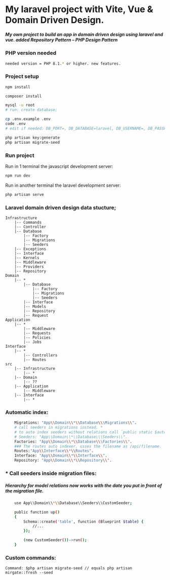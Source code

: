 # My laravel project with Vite, Vue & Domain Driven Design.

##### My own project to build an app in domain driven design using laravel and vue. added Repository Pattern – PHP Design Pattern

### PHP version needed

```sh
needed version = PHP 8.1.* or higher. new features.
```

### Project setup

```sh
npm install

composer install

mysql -u root
# run: create database;

cp .env.example .env
code .env
# edit if needed: DB_PORT=, DB_DATABASE=laravel, DB_USERNAME=, DB_PASSWORD=

php artisan key:generate
php artisan migrate-seed
```

### Run project

Run in 1 terminal the javascript development server:

```sh
npm run dev
```

Run in another terminal the laravel development server:

```sh
php artisan serve
```

### Laravel domain driven design data stucture;

    Infrastructure
        |-- Commands
        |-- Controller
        |-- Database
            |-- Factory
            |-- Migrations
            |-- Seeders
        |-- Exceptions
        |-- Interface
        |-- Kernels
        |-- Middleware
        |-- Providers
        |-- Repository
    Domain
        |-- *
            |-- Database
                |-- Factory
                |-- Migrations
                |-- Seeders
            |-- Interface
            |-- Models
            |-- Repository
            |-- Request
    Application
        |-- *
            |-- Middleware
            |-- Requests
            |-- Policies
            |-- Jobs
    Interface
        |-- *
            |-- Controllers
            |-- Routes
    src
        |-- Infrastructure
            |-- *
        |-- Domain
            |-- ??
        |-- Application
            |-- Middleware
        |-- Interface
            |-- *

### Automatic index:

```sh
    Migrations: "App\\Domain\\*\\Database\\\Migrations\\".
    # call seeders in migrations instead. *
    # to auto index seeders without relations call `public static $autoIndex = true;` inside seeder file.
    # Seeders: "App\\Domain\\*\\Database\\\Seeders\\".
    Factories: "App\\Domain\\*\\Database\\\Factories\\".
    ### The routes auto indexer. usses the filename as /api/filename.
    Routes:"App\\Interface\\*\\Routes".
    Interface: "App\\Domain\\*\\Interface\\".
    Repository: "App\\Domain\\*\\Repository\\".
```

### \* Call seeders inside migration files:

##### Hierarchy for model relations now works with the date you put in front of the migration file.

```sh
    use App\\Domain\\*\\Database\\Seeders\\CustomSeeder;

    public function up()
    {
        Schema::create('table', function (Blueprint $table) {
            //...
        });

        (new CustomSeeder())->run();
    }
```

### Custom commands:

    Command: $php artisan migrate-seed // equals php artisan mirgate::fresh --seed
